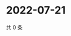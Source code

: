 # 2022-07-21

共 0 条

<!-- BEGIN WEIBO -->
<!-- 最后更新时间 Thu Jul 21 2022 02:01:41 GMT+0800 (China Standard Time) -->

<!-- END WEIBO -->
